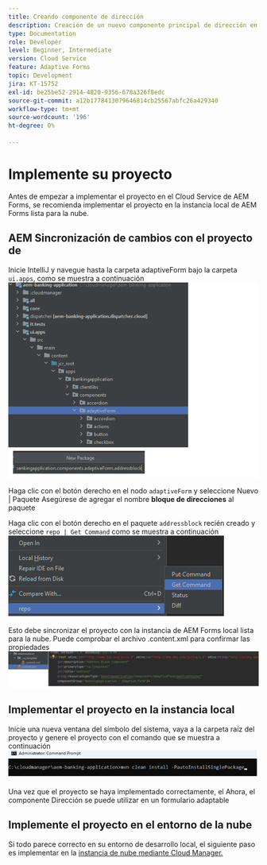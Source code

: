 ```yaml
---
title: Creando componente de dirección
description: Creación de un nuevo componente principal de dirección en AEM Forms Cloud Service
type: Documentation
role: Developer
level: Beginner, Intermediate
version: Cloud Service
feature: Adaptive Forms
topic: Development
jira: KT-15752
exl-id: be25be52-2914-4820-9356-678a326f8edc
source-git-commit: a12b1778413079646814cb25567abfc26a429340
workflow-type: tm+mt
source-wordcount: '196'
ht-degree: 0%

---
```


# Implemente su proyecto

Antes de empezar a implementar el proyecto en el Cloud Service de AEM Forms, se recomienda implementar el proyecto en la instancia local de AEM Forms lista para la nube.

## AEM Sincronización de cambios con el proyecto de

Inicie IntelliJ y navegue hasta la carpeta adaptiveForm bajo la carpeta ``ui.apps``, como se muestra a continuación
![intellij](assets/intellij.png)

Haga clic con el botón derecho en el nodo ``adaptiveForm`` y seleccione Nuevo | Paquete
Asegúrese de agregar el nombre **bloque de direcciones** al paquete

Haga clic con el botón derecho en el paquete ``addressblock`` recién creado y seleccione ``repo | Get Command`` como se muestra a continuación
![repo-sync](assets/sync-repo.png)

Esto debe sincronizar el proyecto con la instancia de AEM Forms local lista para la nube. Puede comprobar el archivo .content.xml para confirmar las propiedades
![después de la sincronización](assets/after-sync.png)

## Implementar el proyecto en la instancia local

Inicie una nueva ventana del símbolo del sistema, vaya a la carpeta raíz del proyecto y genere el proyecto con el comando que se muestra a continuación
![implementar](assets/build-project.png)

Una vez que el proyecto se haya implementado correctamente, el
Ahora, el componente Dirección se puede utilizar en un formulario adaptable

## Implemente el proyecto en el entorno de la nube

Si todo parece correcto en su entorno de desarrollo local, el siguiente paso es implementar en la [instancia de nube mediante Cloud Manager.](https://experienceleague.adobe.com/en/docs/experience-manager-learn/cloud-service/forms/developing-for-cloud-service/push-project-to-cloud-manager-git)
